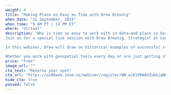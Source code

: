 ```yaml
---
weight: 4
title: "Making Place as Easy as Time with Drew Breunig"
when_date: "11 September, 2025"
when_time: "9 AM PT | 12 PM ET"
where: "Virtual"
description: "Why is time so easy to work with in data—and place so hard?
Join us for a special live session with Drew Breunig, Strategist at Loqai and Overture Maps as he revisits his CNG 2025 keynote talk on the challenge and promise of standardizing place, the human-made world. As we’re increasingly driven by geospatial data, Drew argues that the value of any dataset depends on how well it connects to others. Yet while time is relatively easy to align, our definitions of location are fragmented.

In this webinar, Drew will draw on historical examples of successful standardization appraoches—from time zones to mapping systems. He’ll also explore how we might bring the same clarity to our modern geospatial infrastructure.

Whether you work with geospatial tools every day or are just getting started, this talk is designed to make you think about the role of place in data."
price: "Free"
image_url: ""
cta_text: "Reserve your spot"
cta_url: "https://us06web.zoom.us/webinar/register/WN_eJk19PWASZubkjqNNUuK_A"
hide_cta: true
passed: false
---
```


